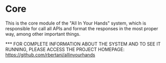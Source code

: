 

Core
========

 This is the core module of the "All In Your Hands" system, which is responsible for call all APIs and format the responses in the most proper way, among other important things.    


 *** FOR COMPLETE INFORMATION ABOUT THE SYSTEM AND TO SEE IT RUNNING, PLEASE ACCESS THE PROJECT HOMEPAGE: https://github.com/rbertani/allinyourhands
 
  